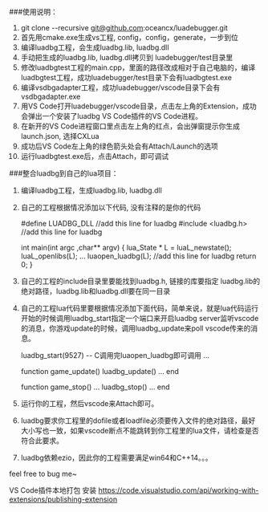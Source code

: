 ###使用说明：
1. git clone --recursive git@github.com:oceancx/luadebugger.git
2. 首先用cmake.exe生成vs工程, config，config，generate，一步到位
3. 编译luadbg工程，会生成luadbg.lib, luadbg.dll
4. 手动把生成的luadbg.lib, luadbg.dll拷贝到 luadebugger/test目录里
5. 修改luadbgtest工程的main.cpp，里面的路径改成相对于自己电脑的，编译luadbgtest工程，成功luadebugger/test目录下会有luadbgtest.exe
6. 编译vsdbgadapter工程，成功luadebugger/vscode目录下会有vsdbgadapter.exe
7. 用VS Code打开luadebugger/vscode目录，点击左上角的Extension，成功会弹出一个安装了luadbg VS Code插件的VS Code进程。
8. 在新开的VS Code进程窗口里点击左上角的红点，会出弹窗提示你生成launch.json, 选择CXLua
9. 成功后VS Code左上角的绿色箭头处会有Attach/Launch的选项
10. 运行luadbgtest.exe后，点击Attach，即可调试

###整合luadbg到自己的lua项目：
1. 编译luadbg工程，生成luadbg.lib, luadbg.dll
2. 自己的工程根据情况添加以下代码, 没有注释的是你的代码

    #define LUADBG_DLL          //add this line for luadbg 
    #include <luadbg.h>         //add this line for luadbg 
    
    int main(int argc ,char** argv)
    {
        lua_State * L = luaL_newstate();
        luaL_openlibs(L); 
        ...
        luaopen_luadbg(L);      //add this line for luadbg 
        return 0;
    }

3. 自己的工程的include目录里要能找到luadbg.h, 链接的库要指定 luadbg.lib的绝对路径，luadbg.lib和luadbg.dll要在同一目录
4. 自己的工程lua代码里要根据情况添加下面代码，简单来说，就是lua代码运行开始的时候调用luadbg_start指定一个端口来开启luadbg server监听vscode的消息，你游戏update的时候，调用luadbg_update来poll vscode传来的消息。
    
    luadbg_start(9527) -- C调用完luaopen_luadbg即可调用
    ...

    function game_update()
        luadbg_update() 
        ...
    end

    function game_stop()
        ...
        luadbg_stop()
        ...
    end

5. 运行你的工程，然后vscode来Attach即可。
6. luadbg要求你工程里的dofile或者loadfile必须要传入文件的绝对路径，最好大小写也一致，如果vscode断点不能跳转到你工程里的lua文件，请检查是否符合此要求。
7. luadbg依赖ezio，因此你的工程需要满足win64和C++14。。。

feel free to bug me~


VS Code插件本地打包 安装 https://code.visualstudio.com/api/working-with-extensions/publishing-extension


